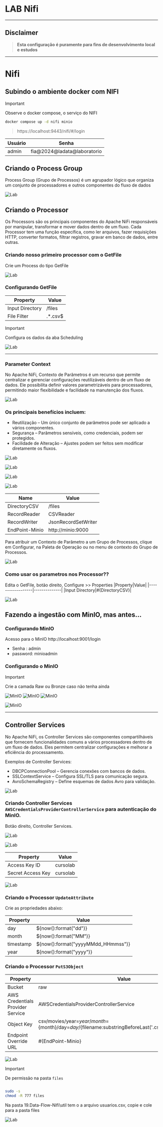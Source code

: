 
# LAB  Nifi

---
## Disclaimer
> **Esta configuração é puramente para fins de desenvolvimento local e estudos**
> 

---

# Nifi

## Subindo o ambiente docker com NIFI

> [!IMPORTANT]
> Observe o docker compose, o serviço do NIFI


```bash
docker compose up -d nifi minio
```

> https://localhost:9443/nifi/#/login


|Usuário|Senha|
|------------------|--------------|
|admin|fia@2024@ladata@laboratorio|


## Criando o Process Group

Process Group (Grupo de Processos) é um agrupador lógico que organiza um conjunto de processadores e outros componentes do fluxo de dados

![Lab](/content/nifi-0.png)


## Criando o Processor

Os Processors são os principais componentes do Apache NiFi responsáveis por manipular, transformar e mover dados dentro de um fluxo. Cada Processor tem uma função específica, como ler arquivos, fazer requisições HTTP, converter formatos, filtrar registros, gravar em banco de dados, entre outras.

### Criando nosso primeiro processor com o  GetFile

Crie um Process do tipo GetFile 

![Lab](/content/nifi-2-0.png)


### Configurando GetFile

|Property|Value|
|------------------|--------------|
|Input Directory|/files|
|File Filter|.*\.csv$|


> [!IMPORTANT]
> Configura os dados da aba Scheduling

![Lab](/content/nifi-3.0.0.png)


---

### Parameter Context

No Apache NiFi, Contexto de Parâmetros é um recurso que permite centralizar e gerenciar configurações reutilizáveis dentro de um fluxo de dados. Ele possibilita definir valores parametrizáveis para processadores, permitindo maior flexibilidade e facilidade na manutenção dos fluxos.

![Lab](/content/nifi2.png)


### Os principais benefícios incluem:
* Reutilização – Um único conjunto de parâmetros pode ser aplicado a vários componentes.
* Segurança – Parâmetros sensíveis, como credenciais, podem ser protegidos.
* Facilidade de Alteração – Ajustes podem ser feitos sem modificar diretamente os fluxos.



![Lab](/content/nifi3.png)

![Lab](/content/nifi4.png)

![Lab](/content/nifi-parameter.png)

![Lab](/content/nifi-parameter-2.png)

|Name|Value|
|------------------|--------------|
|DirectoryCSV|/files|
|RecordReader|CSVReader|
|RecordWriter|JsonRecordSetWriter|
|EndPoint-Minio|http://minio:9000|


Para atribuir um Contexto de Parâmetro a um Grupo de Processos, clique em Configurar, na Paleta de Operação ou no menu de contexto do Grupo de Processos.

![Lab](/content/nifi6.png)

### Como usar os parametros nos Processor??

Edita o GetFile, botão direito, Configure >> Properties
|Property|Value|
|------------------|--------------|
|Input Directory|#{DirectoryCSV}|

![Lab](/content/nifi-edit-getfile.png)


## Fazendo a ingestão com MinIO, mas antes...


### Configurando MinIO

Acesso para o MinIO http://localhost:9001/login

* Senha : admin
* password: minioadmin


### Configurando o MinIO

> [!IMPORTANT]
> Crie a camada Raw ou Bronze caso não tenha ainda


![MinIO](../content/minio-04.png)
![MinIO](../content/minio-05.png)
![MinIO](../content/minio-06.png)


![MinIO](../content/minio-07.png)

---

## Controller Services
No Apache NiFi, os Controller Services são componentes compartilháveis que fornecem funcionalidades comuns a vários processadores dentro de um fluxo de dados. Eles permitem centralizar configurações e melhorar a eficiência do processamento.

Exemplos de Controller Services:
* DBCPConnectionPool – Gerencia conexões com bancos de dados.
* SSLContextService – Configura SSL/TLS para comunicação segura.
* AvroSchemaRegistry – Define esquemas de dados Avro para validação.

![Lab](/content/nifi7.png)


### Criando Controller Services `AWSCredentialsProviderControllerService` para autenticação do MinIO.

Botão direito, Controller Services.

![Lab](/content/nifi22-0.png)

![Lab](/content/nifi22.png)


|Property|Value|
|------------------|--------------|
|Access Key ID|cursolab|
|Secret Access Key|cursolab|


![Lab](/content/nifi22-2.png)

### Criando o Processor `UpdateAttribute`

Crie as propriedades abaixo:

|Property|Value|
|------------------|--------------|
|day|${now():format("dd")}|
|month|${now():format("MM")}|
|timestamp|${now():format("yyyyMMdd_HHmmss")}|
|year|${now():format("yyyy")}|

### Criando o Processor `PutS3Object`



|Property|Value|
|------------------|--------------|
|Bucket|raw|
|AWS Credentials Provider Service|AWSCredentialsProviderControllerService|
|Object Key|csv/movies/year=${year}/month=${month}/day=${day}/${filename:substringBeforeLast('.csv')}_${timestamp}.csv|
|Endpoint Override URL|#{EndPoint-Minio}|

![Lab](/content/nifi22-4A.png)


> [!IMPORTANT]
> De permissão na pasta `files`

```bash

sudo -s
chmod -R 777 files

```

Na pasta 19.Data-Flow-Nifi\util tem o a arquivo usuarios.csv, copie e cole para a pasta files


![Lab](/content/nifi22-5A.png)

